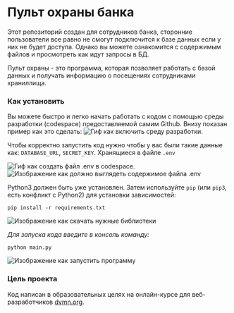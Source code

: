 # Пульт охраны банка

Этот репозиторий создан для сотрудников банка, сторонние пользователи все равно не смогут подключится к базе данных если у них не будет доступа. Однако вы можете ознакомится с содержимым файлов и просмотреть как идут запросы в БД. 

Пульт охраны - это программа, которая позволяет работать с базой данных и получать информацию о посещениях сотрудниками храниллища.

### Как установить

Вы можете быстро и легко начать работать с кодом с помощью среды разработки (codespace) предоставляемой самим Github. Внизу показан пример как это сделать:
![Гиф как включить среду разработки.](https://files.catbox.moe/exd8l7.gif "Работай с кодом уже сейчас!")



Чтобы корректно запустить код нужно чтобы у вас были такие данные как: `DATABASE_URL`, `SECRET_KEY`. Хранящиеся в файле `.env`

![Гиф как создать файл .env в codespace.](https://files.catbox.moe/ia055b.gif "создай файл .env")
![Изображение как должно выглядеть содержимое файла .env](https://files.catbox.moe/gj6drl.png ".env Должен хранить в себе определенные данные")

Python3 должен быть уже установлен. 
Затем используйте `pip` (или `pip3`, есть конфликт с Python2) для установки зависимостей:
```
pip install -r requirements.txt
```
![Изображение как скачать нужные библиотеки](https://files.catbox.moe/0wy9vf.png "скачивание библиотек")

*Для запуска кода введите в консоль команду:* 
```
python main.py
```

![Изображение как запустить программу](https://files.catbox.moe/em56c3.png "запуск файла main.py")

### Цель проекта

Код написан в образовательных целях на онлайн-курсе для веб-разработчиков [dvmn.org](https://dvmn.org/).
